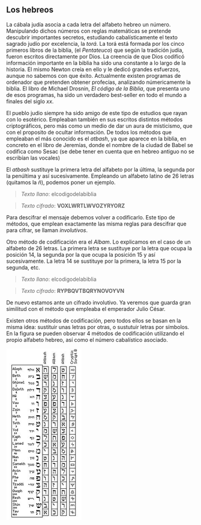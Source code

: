 
## Los hebreos

La cábala judía asocia a cada letra del alfabeto hebreo un número. Manipulando dichos números con reglas matemáticas se pretende descubrir importantes secretos, estudiando cabalísticamente el texto sagrado judío por excelencia, la *torá*.  La torá está formada por los cinco primeros libros de la biblia, (el *Pentateuco*) que según la tradición judía, fueron escritos directamente por Dios.  La creencia de que Dios codificó información importante en la biblia ha sido una constante a lo largo de la historia.  El mismo Newton creía en ello y le dedicó grandes esfuerzos, aunque no sabemos con que éxito.  Actualmente existen programas de ordenador que pretenden obtener profecías, analizando númericamente la biblia. El libro de Michael Drosnin, *El código de la Biblia*, que presenta uno de esos programas, ha sido un verdadero best-seller en todo el mundo a finales del siglo *xx*.



El pueblo judio siempre ha sido amigo de este tipo de estudios que rayan con lo esotérico.  Empleaban también en sus escritos distintos  métodos criptográficos, pero más como un medio de dar un aura de misticismo, que con el proposito de ocultar información.  De todos los métodos que empleaban el más conocido es el *atbash*, ya que aparece en la biblia, en concreto en el libro de Jeremías, donde el nombre de la ciudad de Babel se codifica como Sesac (se debe tener en cuenta que en hebreo antiguo no se escribían las vocales)

El *atbash* sustituye la primera letra del alfabeto por la última, la segunda por la penúltima y así sucesivamente.  Empleando un alfabeto latino de 26 letras (quitamos la *ñ*), podemos poner un ejemplo.

> *Texto llano*: elcodigodelabiblia

> *Texto cifrado*: **VOXLWRTLWVOZYRYORZ**


Para descifrar el mensaje debemos volver a codificarlo.  Este tipo de métodos, que emplean exactamente las misma reglas para descifrar que para cifrar, se llaman *involutivos*.

Otro método de codificación era el *Albam*.  Lo explicamos en el caso de un alfabeto de 26 letras.  La primera letra se sustituye por la letra que ocupa la posición 14, la segunda por la que ocupa la posición 15 y así sucesivamente. La letra 14 se sustituye por la primera, la letra 15 por la segunda, etc.

> *Texto llano*: elcodigodelabiblia

> *Texto cifrado*: **RYPBQVTBQRYNOVOYVN**


De nuevo estamos ante un cifrado involutivo. Ya veremos que guarda gran similitud con el método que empleaba el emperador Julio César.


Existen otros métodos de codificación, pero todos ellos se basan en la misma idea: sustituir unas letras por otras, o sustutuir letras por símbolos.  En la figura  se pueden observar 4 métodos de codificación utilizando el propio alfabeto hebreo, así como el número cabalístico asociado.


![](imagenes/hebreo.jpg)

